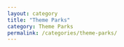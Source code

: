 ```yaml
---
layout: category
title: "Theme Parks"
category: Theme Parks
permalink: /categories/theme-parks/
---
```

